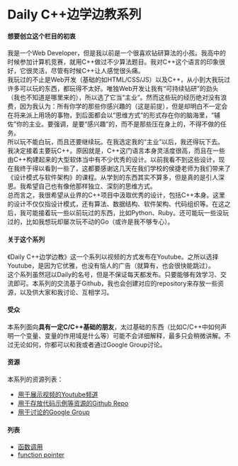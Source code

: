 # Daily C++边学边教系列

#### 想要创立这个栏目的初衷
我是一个Web Developer，但是我以前是一个很喜欢钻研算法的小孩。我高中的时候参加计算机竞赛，就用C++做过不少算法题目。我对C++这个语言的印象很好，它很灵活，尽管有时候C++让人感觉很头痛。  
我玩过的不止是Web开发（基础的如HTML/CSS/JS）以及C++，从小到大我玩过许多可以玩的东西，都玩得不太好。唯独Web开发让我有“可持续钻研”的劲头（我也不知道是哪里来的），所以选了它当“主业”。然而这些玩的经历绝对没有浪费，因为我认为：所有你学的那些你感兴趣的（这是前提），但是却明白不一定会在将来派上用场的事物，到后面都会以“思维方式”的形式存在你的脑海里，“辅佐”你的主业。要强调，是要“感兴趣”的，而不是那些压在身上的，不得不做的任务。  
所以玩不能白玩，而且还要继续玩。在我选定我的“主业”以后，我还得玩下去。  
我决定接着主要玩C++。原因就是，C++这门语言本身灵活度很高，而且在一些由C++构建起来的大型软体当中有不少优秀的设计。以前我看不到这些设计，现在我终于得以看到一些了，这都要感谢这几天在我们学校的侯捷老师为我们带来了《设计模式与软件架构》的课程。从学到的东西其实不算多，但是真的是引人深思。我希望自己也有像他那样独立、深刻的思维方式。  
总而言之，我很希望从业界的C++项目中汲取优秀的设计，包括C++本身。这里的设计不仅仅指设计模式，还有算法、数据结构、软件架构、代码组织等。在这之后，我可能接着玩一些以前玩过的东西，比如Python、Ruby。还可能玩一些没玩过的，比如我想玩却屡次玩不动的Go（或许是我不够专心）。  

#### 关于这个系列
《Daily C++边学边教》这一个系列以视频的方式发布在Youtube。之所以选择Youtube，是因为它优雅，也没有恼人的广告（就算有，也会很快能跳过）。  
这个系列虽然冠以Daily的名号，但是不保证每天都发布。只要能够有效学习、交流即可。本系列的交流基于Github，我也会创建对应的repository来存放一些资源，以及供大家和我讨论、互相学习。  

#### 受众
本系列面向**具有一定C/C++基础的朋友**，太过基础的东西（比如C/C++中如何声明一个变量、变量的作用域是什么等）可能不会详细解释，最多只会稍微讲解。不过无论如何，你都可以和我或者通过Google Group讨论。

#### 资源
本系列的资源列表：

- [用于展示视频的Youtube频道](https://www.youtube.com/playlist?list=PLACejJP5y0qkbK7jCXlNl9ZVuTIwiDUka)
- [用于存放代码示例等资源的Github Repo](https://github.com/tjwudi/daily-cpp)
- [用于讨论的Google Group](https://groups.google.com/forum/#!forum/daily-cpp-by-john-wu)

#### 列表

- [函数调用](https://www.youtube.com/watch?v=MIq3OnRZcfE&feature=youtu.be)
- [function pointer](https://www.youtube.com/watch?v=McazTQ9mvec&feature=youtu.be)
